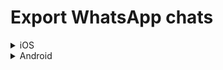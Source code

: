 # Export WhatsApp chats

<details>
  <summary>iOS</summary>

1. Open WhatsApp and go to the chat conversation you want to export.
2. Tap on the contact or group name at the top of the conversation to open the Group Info or Contact Info screen
3. Scroll down and tap on Export Chat.
4. Choose to export without media.
5. Select “Save to Files”.
6. From the Apple Files app, select the .zip file and it will automatically create a .txt version of it.

</details>


<details>
  <summary>Android</summary>

1. Open WhatsApp and go to the chat conversation you want to export.
2. Tap on the three dots icon in the top right corner of the screen.
3. Select “More” from the options that appear.
4. Tap on “Export Chat”.
5. Choose to export without media.
6. Select your preferred export method, such as email or Google Drive.
7. If you choose email, unzip the emailed file in order to upload the .txt file.

</details>
